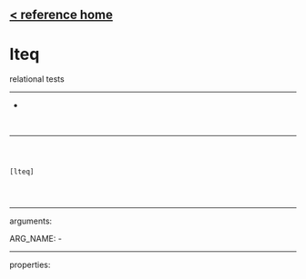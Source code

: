 [< reference home](ceammc_lib.html)
---

# lteq


relational tests

---

-
<br>


---


```



[lteq]


            
```

---
arguments:

ARG_NAME: -<br>

---
properties:


